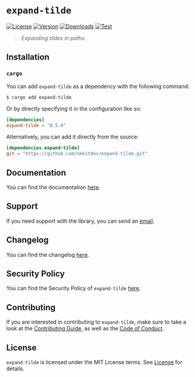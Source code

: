 # `expand-tilde`

[![License][License Badge]][License]
[![Version][Version Badge]][Crate]
[![Downloads][Downloads Badge]][Crate]
[![Test][Test Badge]][Actions]

> *Expanding tildes in paths.*

## Installation

### `cargo`

You can add `expand-tilde` as a dependency with the following command:

```console
$ cargo add expand-tilde
```

Or by directly specifying it in the configuration like so:

```toml
[dependencies]
expand-tilde = "0.5.0"
```

Alternatively, you can add it directly from the source:

```toml
[dependencies.expand-tilde]
git = "https://github.com/nekitdev/expand-tilde.git"
```

## Documentation

You can find the documentation [here][Documentation].

## Support

If you need support with the library, you can send an [email][Email].

## Changelog

You can find the changelog [here][Changelog].

## Security Policy

You can find the Security Policy of `expand-tilde` [here][Security].

## Contributing

If you are interested in contributing to `expand-tilde`, make sure to take a look at the
[Contributing Guide][Contributing Guide], as well as the [Code of Conduct][Code of Conduct].

## License

`expand-tilde` is licensed under the MIT License terms. See [License][License] for details.

[Email]: mailto:support@nekit.dev

[Discord]: https://nekit.dev/chat

[Actions]: https://github.com/nekitdev/expand-tilde/actions

[Changelog]: https://github.com/nekitdev/expand-tilde/blob/main/CHANGELOG.md
[Code of Conduct]: https://github.com/nekitdev/expand-tilde/blob/main/CODE_OF_CONDUCT.md
[Contributing Guide]: https://github.com/nekitdev/expand-tilde/blob/main/CONTRIBUTING.md
[Security]: https://github.com/nekitdev/expand-tilde/blob/main/SECURITY.md

[License]: https://github.com/nekitdev/expand-tilde/blob/main/LICENSE

[Crate]: https://crates.io/crates/expand-tilde
[Documentation]: https://docs.rs/expand-tilde

[License Badge]: https://img.shields.io/crates/l/expand-tilde
[Version Badge]: https://img.shields.io/crates/v/expand-tilde
[Downloads Badge]: https://img.shields.io/crates/dr/expand-tilde
[Test Badge]: https://github.com/nekitdev/expand-tilde/workflows/test/badge.svg
